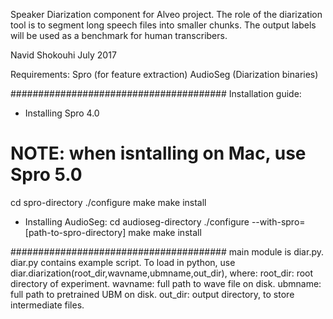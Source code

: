Speaker Diarization component for Alveo project. 
The role of the diarization tool is to segment long speech files into smaller chunks.
The output labels will be used as a benchmark for human transcribers. 

Navid Shokouhi 
July 2017


Requirements: 
Spro (for feature extraction)
AudioSeg (Diarization binaries)


#######################################
Installation guide:
- Installing Spro 4.0
# NOTE: when isntalling on Mac, use Spro 5.0
cd spro-directory
./configure
make 
make install 

- Installing AudioSeg:
cd audioseg-directory
./configure --with-spro=[path-to-spro-directory]
make
make install


#######################################
main module is diar.py. 
diar.py contains example script. To load in python, use diar.diarization(root_dir,wavname,ubmname,out_dir), 
where:
root_dir: root directory of experiment. 
wavname: full path to wave file on disk. 
ubmname: full path to pretrained UBM on disk. 
out_dir: output directory, to store intermediate files. 
